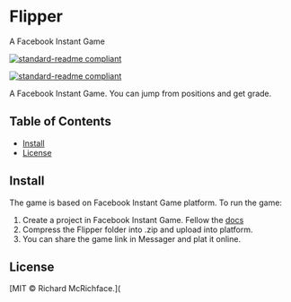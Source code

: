 # Flipper
A Facebook Instant Game

[![standard-readme compliant](https://img.shields.io/badge/Language-Javascript-brightgreen.svg?style=flat-square)](https://github.com/MatthewTsan/Flipper) 

[![standard-readme compliant](https://img.shields.io/badge/Facebook%20Instant%20Game-blue.svg?style=flat-square)](https://github.com/MatthewTsan/Flipper) 

A Facebook Instant Game. You can jump from positions and get grade. 

## Table of Contents

- [Install](#install)
- [License](#license)

## Install

The game is based on Facebook Instant Game platform. To run the game: 

1. Create a project in Facebook Instant Game. Fellow the [docs](https://developers.facebook.com/docs/games/instant-games/)
2. Compress the Flipper folder into .zip and upload into platform. 
3. You can share the game link in Messager and plat it online.

## License

[MIT © Richard McRichface.](